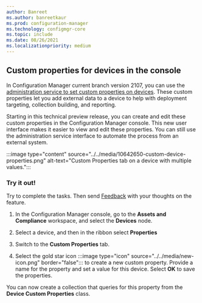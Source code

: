 ```yaml
---
author: Banreet
ms.author: banreetkaur
ms.prod: configuration-manager
ms.technology: configmgr-core
ms.topic: include
ms.date: 08/26/2021
ms.localizationpriority: medium
---
```


## <a name="bkmk_custom"></a> Custom properties for devices in the console

<!--10642650-->

In Configuration Manager current branch version 2107, you can use the [administration service to set custom properties on devices](../../../../../develop/adminservice/custom-properties.md). These custom properties let you add external data to a device to help with deployment targeting, collection building, and reporting.

Starting in this technical preview release, you can create and edit these custom properties in the Configuration Manager console. This new user interface makes it easier to view and edit these properties. You can still use the administration service interface to automate the process from an external system.

:::image type="content" source="../../media/10642650-custom-device-properties.png" alt-text="Custom Properties tab on a device with multiple values.":::

### Try it out!

Try to complete the tasks. Then send [Feedback](../../../../understand/product-feedback.md) with your thoughts on the feature.

1. In the Configuration Manager console, go to the **Assets and Compliance** workspace, and select the **Devices** node.

1. Select a device, and then in the ribbon select **Properties**

1. Switch to the **Custom Properties** tab.

1. Select the gold star icon :::image type="icon" source="../../media/new-icon.png" border="false"::: to create a new custom property. Provide a name for the property and set a value for this device. Select **OK** to save the properties.

You can now create a collection that queries for this property from the **Device Custom Properties** class.
